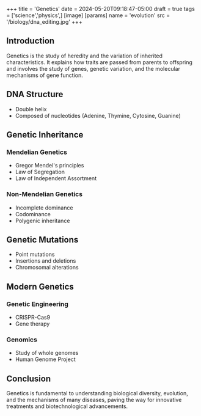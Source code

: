 +++
title = 'Genetics'
date = 2024-05-20T09:18:47-05:00
draft = true
tags = ['science','physics',]
[image]
  [params]
    name = 'evolution'
    src = '/biology/dna_editing.jpg'
+++
## Introduction
Genetics is the study of heredity and the variation of inherited characteristics. It explains how traits are passed from parents to offspring and involves the study of genes, genetic variation, and the molecular mechanisms of gene function.

## DNA Structure
- Double helix
- Composed of nucleotides (Adenine, Thymine, Cytosine, Guanine)

## Genetic Inheritance
### Mendelian Genetics
- Gregor Mendel's principles
- Law of Segregation
- Law of Independent Assortment

### Non-Mendelian Genetics
- Incomplete dominance
- Codominance
- Polygenic inheritance

## Genetic Mutations
- Point mutations
- Insertions and deletions
- Chromosomal alterations

## Modern Genetics
### Genetic Engineering
- CRISPR-Cas9
- Gene therapy

### Genomics
- Study of whole genomes
- Human Genome Project

## Conclusion
Genetics is fundamental to understanding biological diversity, evolution, and the mechanisms of many diseases, paving the way for innovative treatments and biotechnological advancements.
